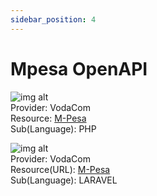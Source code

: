 ```yaml
---
sidebar_position: 4
---
```


# Mpesa OpenAPI

![img alt](/img/mobile/mpesa.png) <br/>
Provider: VodaCom <br/>
Resource: [M-Pesa](https://github.com/openpesa/php-pesa)<br/>
Sub(Language): PHP

![img alt](/img/mobile/mpesa.png) <br/>
Provider: VodaCom <br/>
Resource(URL): [M-Pesa](https://github.com/openpesa/laravel-pesa)<br/>
Sub(Language): LARAVEL
